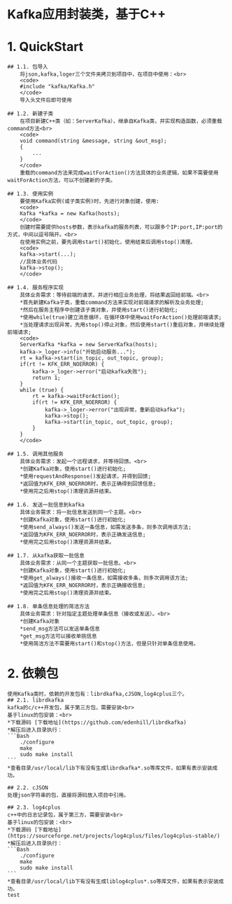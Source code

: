 Kafka应用封装类，基于C++
==

# 1. QuickStart
    ## 1.1. 包导入
        将json,kafka,loger三个文件夹拷贝到项目中，在项目中使用：<br>
        <code>
        #include "kafka/Kafka.h"
        </code>
        导入头文件后即可使用

    ## 1.2. 新建子类
        在项目新建C++类（如：ServerKafka），继承自Kafka类，并实现构造函数，必须重载command方法<br>
        <code>
        void command(string &message, string &out_msg);
        {
            ...
        }
        </code>
        重载的command方法来完成waitForAction()方法具体的业务逻辑，如果不需要使用waitForAction方法，可以不创建新的子类。

    ## 1.3. 使用实例
        要使用Kafka实例(或子类实例)时，先进行对象创建，使用:
        <code>
        Kafka *kafka = new Kafka(hosts);
        </code>
        创建时需要提供hosts参数，表示kafka的服务列表，可以跟多个IP:port,IP:port的方式，中间以逗号隔开。<br>
        在使用实例之前，要先调用start()初始化，使用结束后调用stop()清理。
        <code>
        kafka->start(...);
        //具体业务代码
        kafka->stop();
        </code>

    ## 1.4. 服务程序实现
        具体业务需求：等待前端的请求，并进行相应业务处理，将结果返回给前端。<br>
        *首先新建Kafka子类，重载command方法来实现对前端请求的解析及业务处理;
        *然后在服务主程序中创建该子类对象，并使用start()进行初始化;
        *使用while(true)建立消息循环，在循环体中使用waitForAction()处理前端请求;
        *当处理请求出现异常，先用stop()停止对象，然后使用start()重启对象，并继续处理前端请求;
        <code>
        ServerKafka *kafka = new ServerKafka(hosts);
        kafka->_loger->info("开始启动服务...");
        rt = kafka->start(in_topic, out_topic, group);
        if(rt != KFK_ERR_NOERROR) {
            kafka->_loger->error("启动kafka失败");
            return 1;
        }
        while (true) {
            rt = kafka->waitForAction();
            if(rt != KFK_ERR_NOERROR) {
                kafka->_loger->error("出现异常，重新启动kafka");
                kafka->stop();
                kafka->start(in_topic, out_topic, group);
            }
        }
        </code>

    ## 1.5. 调用其他服务
        具体业务需求：发起一个远程请求，并等待回馈。<br>
        *创建Kafka对象，使用start()进行初始化;
        *使用requestAndResponse()发起请求，并得到回馈;
        *返回值为KFK_ERR_NOERROR时，表示正确得到回馈信息;
        *使用完之后用stop()清理资源并结束。

    ## 1.6. 发送一批信息到kafka
        具体业务需求：将一批信息发送到同一个主题。<br>
        *创建Kafka对象，使用start()进行初始化;
        *使用send_always()发送一条信息，如需发送多条，则多次调用该方法;
        *返回值为KFK_ERR_NOERROR时，表示正确发送信息;
        *使用完之后用stop()清理资源并结束。

    ## 1.7. 从kafka获取一批信息
        具体业务需求：从同一个主题获取一批信息。<br>
        *创建Kafka对象，使用start()进行初始化;
        *使用get_always()接收一条信息，如需接收多条，则多次调用该方法;
        *返回值为KFK_ERR_NOERROR时，表示正确接收信息;
        *使用完之后用stop()清理资源并结束。

    ## 1.8. 单条信息处理的简洁方法
        具体业务需求：针对指定主题处理单条信息（接收或发送）。<br>
        *创建Kafka对象
        *send_msg方法可以发送单条信息
        *get_msg方法可以接收单挑信息
        *使用简洁方法不需要用start()和stop()方法，但是只针对单条信息使用。

# 2. 依赖包
    使用Kafka类时，依赖的开发包有：librdkafka,cJSON,log4cplus三个。
    ## 2.1. librdkafka
    kafka的c/c++开发包，属于第三方包，需要安装<br>
    基于linux的包安装：<br>
    *下载源码 [下载地址](https://github.com/edenhill/librdkafka)
    *解压后进入目录执行：
    ```Bash
        ./configure
        make
        sudo make install
    ```
    *查看目录/usr/local/lib下有没有生成librdkafka*.so等库文件，如果有表示安装成功。

    ## 2.2. cJSON
    处理json字符串的包，直接将源码放入项目中引用。

    ## 2.3. log4cplus
    c++中的日志记录包，属于第三方，需要安装<br>
    基于linux的包安装：<br>
    *下载源码 [下载地址](https://sourceforge.net/projects/log4cplus/files/log4cplus-stable/)
    *解压后进入目录执行：
    ```Bash
        ./configure
        make
        sudo make install
    ```
    *查看目录/usr/local/lib下有没有生成liblog4cplus*.so等库文件，如果有表示安装成功。
    test
